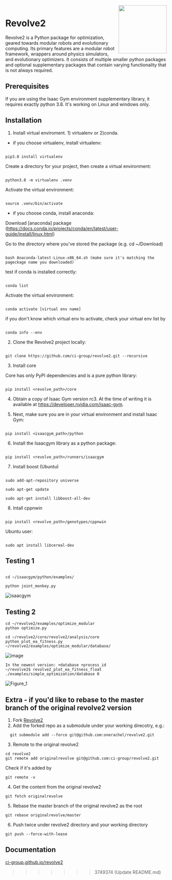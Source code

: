 <img  align="right" width="150" height="150"  src="/docs/source/logo.png">

# Revolve2
Revolve2 is a Python package for optimization, geared towards modular robots and evolutionary computing.
Its primary features are a modular robot framework, wrappers around physics simulators, and evolutionary optimizers.
It consists of multiple smaller python packages and optional supplementary packages that contain varying functionality that is not always required.
  

## Prerequisites 

If you are using the Isaac Gym environment supplementary library, it requires exactly python 3.8. It's working on Linux and windows only. 

  

## Installation 

1. Install virtual enviroment. 1) virtualenv or 2)conda.  

  

* if you choose virtualenv, install virtualenv: 

  

``` 

pip3.8 install virtualenv 

``` 

Create a directory for your project, then create a virtual environment: 

``` 

python3.8 -m virtualenv .venv 

``` 

Activate the virtual environment: 

``` 

source .venv/bin/activate 

``` 

* if you choose conda, install anaconda: 

Download [anaconda] package (https://docs.conda.io/projects/conda/en/latest/user-guide/install/linux.html) 

Go to the directory where you've stored the package (e.g. cd ~/Download) 

``` 

bash Anaconda-latest-Linux-x86_64.sh (make sure it's matching the pageckage name you downloaded) 

``` 

test if conda is installed correctly:  

``` 

conda list 

``` 

Activate the virtual environment: 

``` 

conda activate [virtual env name] 

``` 

if you don't know which virtual env to activate, check your virtual env list by  

``` 

conda info --env 

``` 

2. Clone the Revolve2 project locally: 

``` 

git clone https://github.com/ci-group/revolve2.git --recursive 

``` 

  

3. Install core 

Core has only PyPI dependencies and is a pure python library: 

``` 

pip install <revolve_path>/core 

``` 

4. Obtain a copy of Isaac Gym version rc3. At the time of writing it is available at https://developer.nvidia.com/isaac-gym.  

5. Next, make sure you are in your virtual environment and install Isaac Gym: 

``` 

pip install <isaacgym_path>/python 

``` 

6. Install the Isaacgym library as a python package: 

``` 

pip install <revolve_path>/runners/isaacgym 

``` 

7. Install boost (Ubuntu) 

``` 

sudo add-apt-repository universe 

sudo apt-get update 

sudo apt-get install libboost-all-dev 

``` 

8. Intall cppnwin 

``` 

pip install <revolve_path>/genotypes/cppnwin 

``` 

Ubuntu user: 

``` 

sudo apt install libcereal-dev 

``` 

## Testing 1

``` 

cd ~/isaacgym/python/examples/ 

python joint_monkey.py  

``` 

![isaacgym](https://user-images.githubusercontent.com/75667244/153434643-80b9317c-f41c-4508-8188-20bb4973d724.png) 

  

 ## Testing 2
 ``` 
cd ~/revolve2/examples/optimize_modular
python optimize.py
``` 
``` 
cd ~/revolve2/core/revolve2/analysis/core
python plot_ea_fitness.py ~/revolve2/examples/optimize_modular/database/

``` 
![image](https://user-images.githubusercontent.com/75667244/161257429-6b8fdba4-997e-44be-bb84-57662d79a9a5.png)

``` 
In the newest version: +database +process_id
~/revolve2$ revolve2_plot_ea_fitness_float ./examples/simple_optimization/database 0

``` 
![Figure_1](https://user-images.githubusercontent.com/75667244/162200509-5b341b1c-fa7c-4337-9087-dbcadc8f4632.png)

 ## Extra - if you'd like to rebase to the master branch of the original revolve2 version
1. Fork [Revolve2](https://github.com/ci-group/revolve2)
2. Add the forked repo as a submodule under your working direcotry, e.g.:
``` 
  git submodule add --force git@github.com:onerachel/revolve2.git
``` 
3. Remote to the original revolve2
``` 
cd revolve2
git remote add originalrevolve git@github.com:ci-group/revolve2.git

``` 
Check if it's added by 
```
git remote -v
```
4. Get the content from the original revolve2
```
git fetch originalrevolve
```
5. Rebase the master branch of the original revolve2 as the root
```
git rebase originalrevolve/master
```
6. Push twice under revolve2 directory and your working directory
```
git push --force-with-lease
```
 
## Documentation 

[ci-group.github.io/revolve2](https://ci-group.github.io/revolve2/) 

 
>>>>>>> 3749374 (Update README.md)
